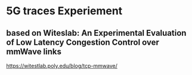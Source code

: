 # 5G traces Experiement

## based on Witeslab: An Experimental Evaluation of Low Latency Congestion Control over mmWave links
https://witestlab.poly.edu/blog/tcp-mmwave/
